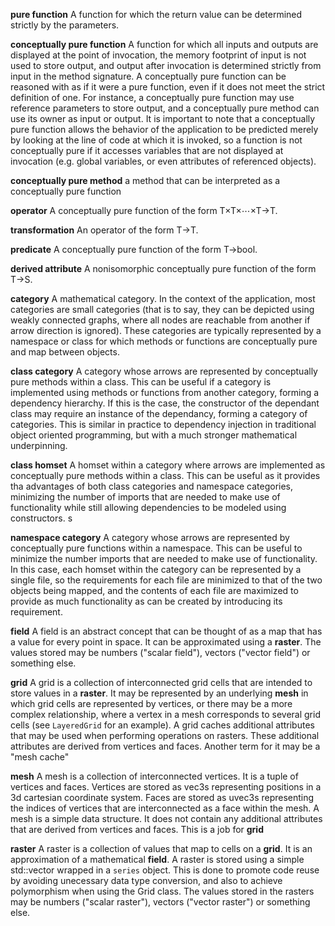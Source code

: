 **pure function** A function for which the return value can be determined strictly by the parameters.

**conceptually pure function** A function for which all inputs and outputs are displayed at the point of invocation, the memory footprint of input is not used to store output, and output after invocation is determined strictly from input in the method signature. A conceptually pure function can be reasoned with as if it were a pure function, even if it does not meet the strict definition of one. For instance, a conceptually pure function may use reference parameters to store output, and a conceptually pure method can use its owner as input or output. It is important to note that a conceptually pure function allows the behavior of the application to be predicted merely by looking at the line of code at which it is invoked, so a function is not conceptually pure if it accesses variables that are not displayed at invocation (e.g. global variables, or even attributes of referenced objects).

**conceptually pure method** a method that can be interpreted as a conceptually pure function

**operator** A conceptually pure function of the form T×T×⋯×T→T.

**transformation** An operator of the form T→T.

**predicate** A conceptually pure function of the form T→bool.

**derived attribute** A nonisomorphic conceptually pure function of the form T→S.

**category** A mathematical category. In the context of the application, most categories are small categories (that is to say, they can be depicted using weakly connected graphs, where all nodes are reachable from another if arrow direction is ignored). These categories are typically represented by a namespace or class for which methods or functions are conceptually pure and map between objects. 

**class category** A category whose arrows are represented by conceptually pure methods within a class. This can be useful if a category is implemented using methods or functions from another category, forming a dependency hierarchy. If this is the case, the constructor of the dependant class may require an instance of the dependancy, forming a category of categories. This is similar in practice to dependency injection in traditional object oriented programming, but with a much stronger mathematical underpinning.

**class homset** A homset within a category where arrows are implemented as conceptually pure methods within a class. This can be useful as it provides tha advantages of both class categories and namespace categories, minimizing the number of imports that are needed to make use of functionality while still allowing dependencies to be modeled using constructors. s

**namespace category** A category whose arrows are represented by conceptually pure functions within a namespace. This can be useful to minimize the number imports that are needed to make use of functionality. In this case, each homset within the category can be represented by a single file, so the requirements for each file are minimized to that of the two objects being mapped, and the contents of each file are maximized to provide as much functionality as can be created by introducing its requirement.

**field** A field is an abstract concept that can be thought of as a map that has a value for every point in space. It can be approximated using a **raster**. The values stored may be numbers ("scalar field"), vectors ("vector field") or something else. 

**grid** A grid is a collection of interconnected grid cells that are intended to store values in a **raster**. It may be represented by an underlying **mesh** in which grid cells are represented by vertices, or there may be a more complex relationship, where a vertex in a mesh corresponds to several grid cells (see `LayeredGrid` for an example). A grid caches additional attributes that may be used when performing operations on rasters. These additional attributes are derived from vertices and faces. Another term for it may be a "mesh cache"

**mesh** A mesh is a collection of interconnected vertices. It is a tuple of vertices and faces. Vertices are stored as vec3s representing positions in a 3d cartesian coordinate system. Faces are stored as uvec3s representing the indices of vertices that are interconnected as a face within the mesh. A mesh is a simple data structure. It does not contain any additional attributes that are derived from vertices and faces. This is a job for **grid**

**raster** A raster is a collection of values that map to cells on a **grid**. It is an approximation of a mathematical **field**. A raster is stored using a simple std::vector wrapped in a `series` object. This is done to promote code reuse by avoiding unecessary data type conversion, and also to achieve polymorphism when using the Grid class. The values stored in the rasters may be numbers ("scalar raster"), vectors ("vector raster") or something else. 
